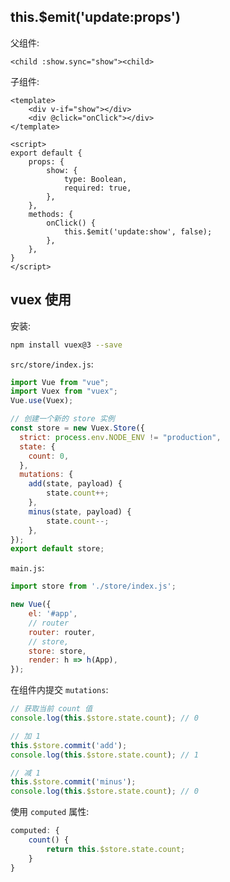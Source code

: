 ## this.$emit('update:props')

父组件:

```vue
<child :show.sync="show"><child>
```

子组件:

```vue
<template>
	<div v-if="show"></div>
	<div @click="onClick"></div>
</template>

<script>
export default {
    props: {
        show: {
            type: Boolean,
            required: true,
        },
    },
    methods: {
	    onClick() {
		    this.$emit('update:show', false);
	    },
    },
}
</script>
```

## vuex 使用

安装:

```bash
npm install vuex@3 --save
```

`src/store/index.js`:

```js
import Vue from "vue";
import Vuex from "vuex";
Vue.use(Vuex);

// 创建一个新的 store 实例
const store = new Vuex.Store({
  strict: process.env.NODE_ENV != "production",
  state: {
    count: 0,
  },
  mutations: {
    add(state, payload) {
	    state.count++;
    },
    minus(state, payload) {
	    state.count--;
    },
});
export default store;
```

`main.js`:

```js
import store from './store/index.js';

new Vue({
	el: '#app',
	// router
	router: router,
	// store,
	store: store,
	render: h => h(App),
});
```

在组件内提交 `mutations`:

```js
// 获取当前 count 值
console.log(this.$store.state.count); // 0

// 加 1
this.$store.commit('add');
console.log(this.$store.state.count); // 1

// 减 1
this.$store.commit('minus');
console.log(this.$store.state.count); // 0
```

使用 `computed` 属性:

```js
computed: {
	count() {
		return this.$store.state.count;
	}
}
```

